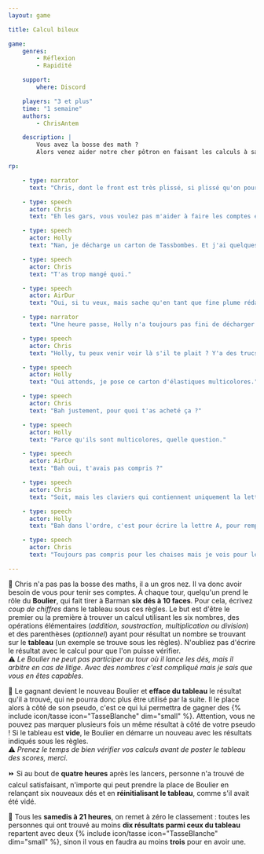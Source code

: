 ```yaml
---
layout: game

title: Calcul bileux

game:
    genres:
        - Réflexion
        - Rapidité

    support:
        where: Discord

    players: "3 et plus"
    time: "1 semaine"
    authors:
        - ChrisAntem

    description: |
        Vous avez la bosse des math ?
        Alors venez aider notre cher pôtron en faisant les calculs à sa place !

rp:

    - type: narrator
      text: "Chris, dont le front est très plissé, si plissé qu'on pourrait presque faire s'écouler des rivières dans ses rides, est en train de s'arracher des cheveux qu'il n'a pas, puisque tous les yoshis sont chauves."

    - type: speech
      actor: Chris
      text: "Eh les gars, vous voulez pas m'aider à faire les comptes et les budgets là ? Y'a des trucs que je comprends pas."

    - type: speech
      actor: Holly
      text: "Nan, je décharge un carton de Tassbombes. Et j'ai quelques autres trucs à décharger aussi."

    - type: speech
      actor: Chris
      text: "T'as trop mangé quoi."

    - type: speech
      actor: AirDur
      text: "Oui, si tu veux, mais sache qu'en tant que fine plume rédactrice de carnets, les maths, c'est pas ma spécialité."

    - type: narrator
      text: "Une heure passe, Holly n'a toujours pas fini de décharger sa commande. Chris, dont le front est très plissé, si plissé qu'on pourrait presque faire s'écouler des rivières dans ses rides, est en train d'arracher les cheveux roses de notre écrivain favori."

    - type: speech
      actor: Chris
      text: "Holly, tu peux venir voir là s'il te plait ? Y'a des trucs que je comprends vraiment pas."

    - type: speech
      actor: Holly
      text: "Oui attends, je pose ce carton d'élastiques multicolores."

    - type: speech
      actor: Chris
      text: "Bah justement, pour quoi t'as acheté ça ?"

    - type: speech
      actor: Holly
      text: "Parce qu'ils sont multicolores, quelle question."

    - type: speech
      actor: AirDur
      text: "Bah oui, t'avais pas compris ?"

    - type: speech
      actor: Chris
      text: "Soit, mais les claviers qui contiennent uniquement la lettre A, les anciennes poignées de porte d'un manoir italien, les kayaks percés, les bouteilles d'eau de 764 cL, les graines d'arbre sans graines, les feuilles de papier déjà utilisées, les bouts de fil électriques coupés et les surtout les chaises ?"

    - type: speech
      actor: Holly
      text: "Bah dans l'ordre, c'est pour écrire la lettre A, pour remplacer les poignées des portes qu'on a pas encore installées dans les toilettes, pour faire du kayak coulant, une nouvelle pratique sportive suédoise, l'eau pour mettre les kayaks dessus, pour ne pas avoir à planter les graines, pour pouvoir lire ce que les gens ont écrit dessus, les fils parce qu'ils étaient pas très chers, 2 pour 567,89€ et enfin, les chaises pour que les gens s'assoient."

    - type: speech
      actor: Chris
      text: "Toujours pas compris pour les chaises mais je vois pour le reste."

---
```


📖 Chris n'a pas pas la bosse des maths, il a un gros nez. Il va donc avoir besoin de vous pour tenir ses comptes. À chaque tour, quelqu'un prend le rôle du **Boulier**, qui fait tirer à Barman **six dés à 10 faces**. Pour cela, écrivez *coup de chiffres* dans le tableau sous ces règles. Le but est d'être le premier ou la première à trouver un calcul utilisant les six nombres, des opérations élémentaires (*addition, soustraction, multiplication ou division*) et des parenthèses (*optionnel*) ayant pour résultat un nombre se trouvant sur le **tableau** (un exemple se trouve sous les règles). N'oubliez pas d'écrire le résultat avec le calcul pour que l'on puisse vérifier.  
⚠️ *Le Boulier ne peut pas participer au tour où il lance les dés, mais il arbitre en cas de litige. Avec des nombres c'est compliqué mais je sais que vous en êtes capables.*

🧮 Le gagnant devient le nouveau Boulier et **efface du tableau** le résultat qu'il a trouvé, qui ne pourra donc plus être utilisé par la suite. Il le place alors à côté de son pseudo, c'est ce qui lui permettra de gagner des {% include icon/tasse icon="TasseBlanche" dim="small" %}. Attention, vous ne pouvez pas marquer plusieurs fois un même résultat à côté de votre pseudo ! Si le tableau est **vide**, le Boulier en démarre un nouveau avec les résultats indiqués sous les règles.  
⚠️ *Prenez le temps de bien vérifier vos calculs avant de poster le tableau des scores, merci.*

⏩ Si au bout de **quatre heures** après les lancers, personne n'a trouvé de calcul satisfaisant, n'importe qui peut prendre la place de Boulier en relançant six nouveaux dés et en **réinitialisant le tableau**, comme s'il avait été vidé.

📅 Tous les **samedis à 21 heures**, on remet à zéro le classement : toutes les personnes qui ont trouvé au moins **dix résultats parmi ceux du tableau** repartent avec deux {% include icon/tasse icon="TasseBlanche" dim="small" %}, sinon il vous en faudra au moins **trois** pour en avoir une.

